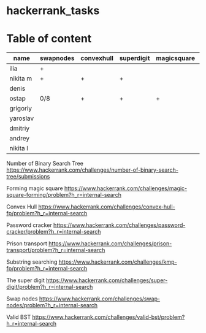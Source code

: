 # hackerrank_tasks

# Table of content
| name  | swapnodes  | convexhull | superdigit | magicsquare | numbinarysearch | passwordcracker | prisontransport | substrsear | validbst |
|---|---|---|---|---|---|---|---|---|---|
| ilia  |  + |    |    |    |    |    |    |    |    |
| nikita m  | +  | +  | +  |   | +  | 25/35  | +  | +  | +  |
| denis  |   |   |   |   |   |   |   |   |   |
| ostap  | 0/8  | +  | +  | +  | 0/8  |   | 2/8  | +  | 0/8  |
| grigoriy  |   |   |   |   |   |   |   |   |   |
| yaroslav  |   |   |   |   |   |   |   |   |   |
| dmitriy  |   |   |   |   |   |   |   |   |   |
| andrey  |   |   |   |   |   |   |   |   |   |
| nikita l  |   |   |   |   |   |   |   |   |   |

Number of Binary Search Tree
https://www.hackerrank.com/challenges/number-of-binary-search-tree/submissions

Forming magic square
https://www.hackerrank.com/challenges/magic-square-forming/problem?h_r=internal-search

Convex Hull
https://www.hackerrank.com/challenges/convex-hull-fp/problem?h_r=internal-search

Password cracker
https://www.hackerrank.com/challenges/password-cracker/problem?h_r=internal-search

Prison transport
https://www.hackerrank.com/challenges/prison-transport/problem?h_r=internal-search

Substring searching
https://www.hackerrank.com/challenges/kmp-fp/problem?h_r=internal-search

The super digit
https://www.hackerrank.com/challenges/super-digit/problem?h_r=internal-search

Swap nodes
https://www.hackerrank.com/challenges/swap-nodes/problem?h_r=internal-search

Valid BST
https://www.hackerrank.com/challenges/valid-bst/problem?h_r=internal-search
